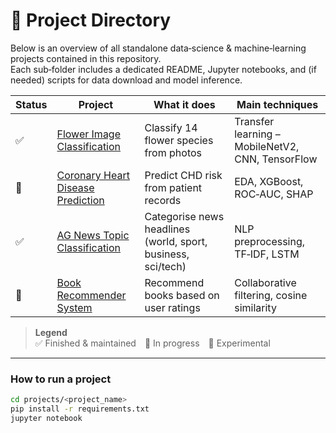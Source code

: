 # 📁 Project Directory

Below is an overview of all standalone data‑science & machine‑learning projects contained in this repository.  
Each sub‑folder includes a dedicated README, Jupyter notebooks, and (if needed) scripts for data download and model inference.

| Status | Project | What it does | Main techniques |
|--------|---------|--------------|-----------------|
| ✅ | [Flower Image Classification](./flower_images_classification) | Classify 14 flower species from photos | Transfer learning – MobileNetV2, CNN, TensorFlow |
| 🚧 | [Coronary Heart Disease Prediction](./coronary_heart_disease) | Predict CHD risk from patient records | EDA, XGBoost, ROC‑AUC, SHAP |
| ✅ | [AG News Topic Classification](./ag_news_classification) | Categorise news headlines (world, sport, business, sci/tech) | NLP preprocessing, TF‑IDF, LSTM |
| 🚧 | [Book Recommender System](./book_recommender) | Recommend books based on user ratings | Collaborative filtering, cosine similarity |

> **Legend**  
> ✅ Finished & maintained 🚧 In progress 🧪 Experimental

---

### How to run a project

```bash
cd projects/<project_name>
pip install -r requirements.txt
jupyter notebook
